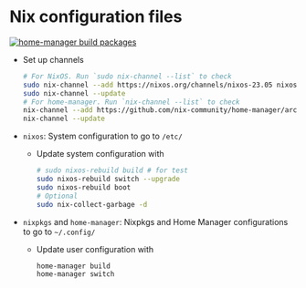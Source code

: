 # Nix configuration files

[![home-manager build packages](https://github.com/syncom/nix-dotfiles/actions/workflows/build-hm-pkgs.yml/badge.svg)](https://github.com/syncom/nix-dotfiles/actions/workflows/build-hm-pkgs.yml)

- Set up channels

  ```bash
  # For NixOS. Run `sudo nix-channel --list` to check
  sudo nix-channel --add https://nixos.org/channels/nixos-23.05 nixos
  sudo nix-channel --update
  # For home-manager. Run `nix-channel --list` to check
  nix-channel --add https://github.com/nix-community/home-manager/archive/release-23.05.tar.gz home-manager
  nix-channel --update
  ```

- `nixos`: System configuration to go to `/etc/`
  - Update system configuration with

    ```bash
    # sudo nixos-rebuild build # for test
    sudo nixos-rebuild switch --upgrade
    sudo nixos-rebuild boot
    # Optional
    sudo nix-collect-garbage -d
    ```

- `nixpkgs` and `home-manager`: Nixpkgs and Home Manager configurations to go to
  `~/.config/`
  - Update user configuration with

    ```bash
    home-manager build
    home-manager switch
    ```
